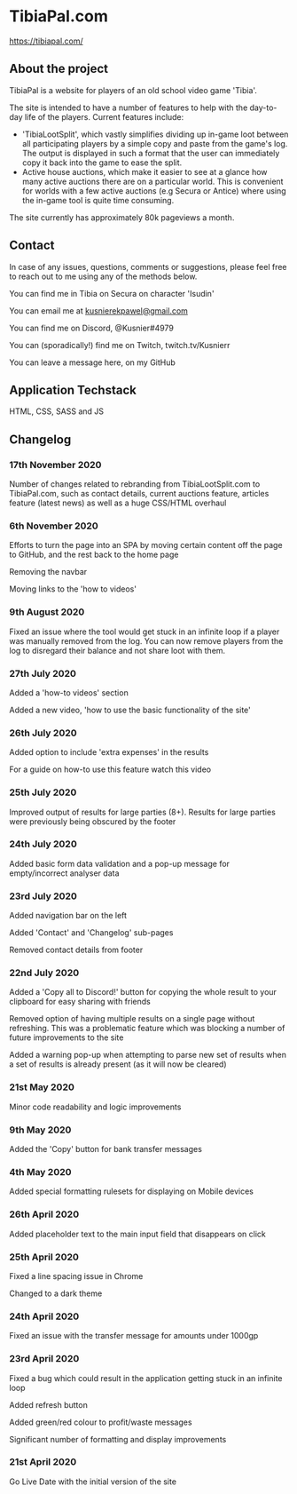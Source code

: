 # TibiaPal.com
https://tibiapal.com/

## About the project
TibiaPal is a website for players of an old school video game 'Tibia'. 

The site is intended to have a number of features to help with the day-to-day life of the players.
Current features include:
- 'TibiaLootSplit', which vastly simplifies dividing up in-game loot between all participating players by a simple copy and paste from the game's log. The output is displayed in such a format that the user can immediately copy it back into the game to ease the split. 
- Active house auctions, which make it easier to see at a glance how many active auctions there are on a particular world. This is convenient for worlds with a few active auctions (e.g Secura or Antice) where using the in-game tool is quite time consuming.

The site currently has approximately 80k pageviews a month.

## Contact

In case of any issues, questions, comments or suggestions, please feel free to reach out to me using any of the methods below.

You can find me in Tibia on Secura on character 'Isudin'

You can email me at kusnierekpawel@gmail.com

You can find me on Discord, @Kusnier#4979

You can (sporadically!) find me on Twitch, twitch.tv/Kusnierr

You can leave a message here, on my GitHub


## Application Techstack
HTML, CSS, SASS and JS


## Changelog

### 17th November 2020

Number of changes related to rebranding from TibiaLootSplit.com to TibiaPal.com, such as contact details, current auctions feature, articles feature (latest news) as well as a huge CSS/HTML overhaul

### 6th November 2020

Efforts to turn the page into an SPA by moving certain content off the page to GitHub, and the rest back to the home page

Removing the navbar

Moving links to the 'how to videos'

### 9th August 2020

Fixed an issue where the tool would get stuck in an infinite loop if a player was manually removed from the log. You can now remove players from the log to disregard their balance and not share loot with them.

### 27th July 2020

Added a 'how-to videos' section

Added a new video, 'how to use the basic functionality of the site'

### 26th July 2020

Added option to include 'extra expenses' in the results

For a guide on how-to use this feature watch this video

### 25th July 2020

Improved output of results for large parties (8+). Results for large parties were previously being obscured by the footer

### 24th July 2020
    
Added basic form data validation and a pop-up message for empty/incorrect analyser data

### 23rd July 2020

Added navigation bar on the left

Added 'Contact' and 'Changelog' sub-pages

Removed contact details from footer

### 22nd July 2020

Added a 'Copy all to Discord!' button for copying the whole result to your clipboard for easy sharing with friends

Removed option of having multiple results on a single page without refreshing. This was a problematic feature which was blocking a number of future improvements to the site

Added a warning pop-up when attempting to parse new set of results when a set of results is already present (as it will now be cleared)

### 21st May 2020

Minor code readability and logic improvements

### 9th May 2020

Added the 'Copy' button for bank transfer messages

### 4th May 2020

Added special formatting rulesets for displaying on Mobile devices

### 26th April 2020

Added placeholder text to the main input field that disappears on click

### 25th April 2020

Fixed a line spacing issue in Chrome

Changed to a dark theme

### 24th April 2020

Fixed an issue with the transfer message for amounts under 1000gp

### 23rd April 2020

Fixed a bug which could result in the application getting stuck in an infinite loop

Added refresh button

Added green/red colour to profit/waste messages

Significant number of formatting and display improvements

### 21st April 2020

Go Live Date with the initial version of the site
